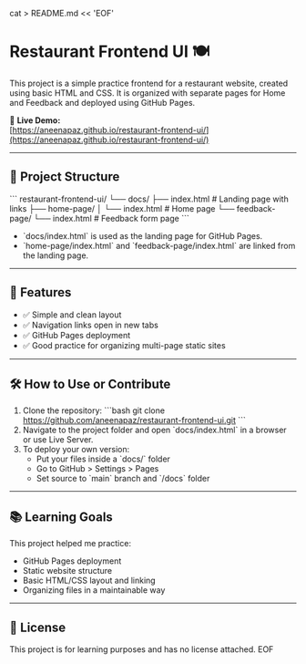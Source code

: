 cat > README.md << 'EOF'
# Restaurant Frontend UI 🍽️

This project is a simple practice frontend for a restaurant website, created using basic HTML and CSS. It is organized with separate pages for Home and Feedback and deployed using GitHub Pages.

🔗 **Live Demo:**  
[https://aneenapaz.github.io/restaurant-frontend-ui/](https://aneenapaz.github.io/restaurant-frontend-ui/)

---

## 📁 Project Structure

\`\`\`
restaurant-frontend-ui/
└── docs/
    ├── index.html                # Landing page with links
    ├── home-page/
    │   └── index.html            # Home page
    └── feedback-page/
        └── index.html            # Feedback form page
\`\`\`

- \`docs/index.html\` is used as the landing page for GitHub Pages.
- \`home-page/index.html\` and \`feedback-page/index.html\` are linked from the landing page.

---

## 🚀 Features

- ✅ Simple and clean layout
- ✅ Navigation links open in new tabs
- ✅ GitHub Pages deployment
- ✅ Good practice for organizing multi-page static sites

---

## 🛠️ How to Use or Contribute

1. Clone the repository:
   \`\`\`bash
   git clone https://github.com/aneenapaz/restaurant-frontend-ui.git
   \`\`\`
2. Navigate to the project folder and open \`docs/index.html\` in a browser or use Live Server.
3. To deploy your own version:
   - Put your files inside a \`docs/\` folder
   - Go to GitHub > Settings > Pages
   - Set source to \`main\` branch and \`/docs\` folder

---

## 📚 Learning Goals

This project helped me practice:
- GitHub Pages deployment
- Static website structure
- Basic HTML/CSS layout and linking
- Organizing files in a maintainable way


---

## 📄 License

This project is for learning purposes and has no license attached.
EOF
